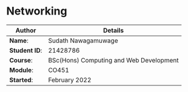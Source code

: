 # Networking

| Author | Details |
| ---- | ---- |
**Name**: | Sudath Nawagamuwage    |
**Student ID**: | 21428786 |  
**Course**: | BSc(Hons) Computing and Web Development |  
**Module**: | CO451    |
**Started**: | February 2022 |    
